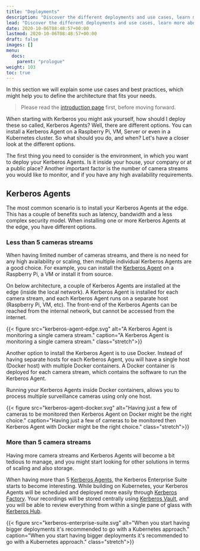 ```yaml
---
title: "Deployments"
description: "Discover the different deployments and use cases, learn more about the architecture."
lead: "Discover the different deployments and use cases, learn more about the architecture."
date: 2020-10-06T08:48:57+00:00
lastmod: 2020-10-06T08:48:57+00:00
draft: false
images: []
menu:
  docs:
    parent: "prologue"
weight: 103
toc: true
---
```


In this section we will explain some use cases and best practices, which might help you to define the architecture that fits your needs.

> Please read the [introduction page](/prologue/introduction/) first, before moving forward.

When starting with Kerberos you might ask yourself, how should I deploy these so called, Kerberos Agents? Well, there are different options. You can install a Kerberos Agent on a Raspberry Pi, VM, Server or even in a Kubernetes cluster. So what should you do, and when? Let's have a closer look at the different options.

The first thing you need to consider is the environment, in which you want to deploy your Kerberos Agents. Is it inside your house, your company or at a public place? Another important factor is the number of camera streams you would like to monitor, and if you have any high availability requirements.

## Kerberos Agents

The most common scenario is to install your Kerberos Agents at the edge. This has a couple of benefits such as latency, bandwidth and a less complex security model. When installing one or more Kerberos Agents at the edge, you have different options.

### Less than 5 cameras streams

When having limited number of cameras streams, and there is no need for any high availability or scaling, then multiple individual Kerberos Agents are a good choice. For example, you can install the [Kerberos Agent](/agent/first-things-first) on a Raspberry Pi, a VM or install it from source.

On below architecture, a couple of Kerberos Agents are installed at the edge (inside the local network). A Kerberos Agent is installed for each camera stream, and each Kerberos Agent runs on a separate host (Raspberry Pi, VM, etc). The front-end of the Kerberos Agents can be reached from the internal network, but cannot be accessed from the internet.

{{< figure src="kerberos-agent-edge.svg" alt="A Kerberos Agent is monitoring a single camera stream." caption="A Kerberos Agent is monitoring a single camera stream." class="stretch">}}

Another option to install the Kerberos Agent is to use Docker. Instead of having separate hosts for each Kerberos Agent, you will have a single host (Docker host) with multiple Docker containers. A Docker container is deployed for each camera stream, which contains the software to run the Kerberos Agent.

Running your Kerberos Agents inside Docker containers, allows you to process multiple surveillance cameras using only one host.

{{< figure src="kerberos-agent-docker.svg" alt="Having just a few of cameras to be monitored then Kerberos Agent on Docker might be the right choice." caption="Having just a few of cameras to be monitored then Kerberos Agent with Docker might be the right choice." class="stretch">}}

### More than 5 camera streams

Having more camera streams and Kerberos Agents will become a bit tedious to manage, and you might start looking for other solutions in terms of scaling and also storage.

When having more than 5 [Kerberos Agents](/agent/first-things-first/), the Kerberos Enterprise Suite starts to become interesting. While building on Kubernetes, your Kerberos Agents will be scheduled and deployed more easily through [Kerberos Factory](/factory/first-things-first/). Your recordings will be stored centrally using [Kerberos Vault](/vault/first-things-first/), and you will be able to review everything from within a single pane of glass with [Kerberos Hub](/hub/first-things-first/).

{{< figure src="kerberos-enterprise-suite.svg" alt="When you start having bigger deployments it's recommended to go with a Kubernetes approach." caption="When you start having bigger deployments it's recommended to go with a Kubernetes approach." class="stretch">}}
